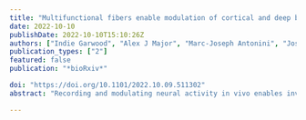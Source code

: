 ```yaml
---
title: "Multifunctional fibers enable modulation of cortical and deep brain activity during cognitive behavior in macaques"
date: 2022-10-10
publishDate: 2022-10-10T15:10:26Z
authors: ["Indie Garwood", "Alex J Major", "Marc-Joseph Antonini", "Josefina Correa", "Youngbin Lee", "Atharva Sahasrabudhe", "Meredith K Mahnke", "Earl K Miller", "Emery N Brown", "Polina Anikeeva"]
publication_types: ["2"]
featured: false
publication: "*bioRxiv*"

doi: "https://doi.org/10.1101/2022.10.09.511302"
abstract: "Recording and modulating neural activity in vivo enables investigations of neural circuits during behavior. However, there is a dearth of tools for simultaneous recording and localized receptor modulation in large animal models. We address this limitation by translating multifunctional fiber-based neurotechnology previously only available for rodent studies to enable cortical and subcortical neural modulation in macaques. We record single unit and local field potential activity before, during, and after intracranial GABA infusions in the premotor cortex and putamen. We apply state-space models to characterize changes in neural activity and investigate how neural activity evoked by a working memory task varies in the presence of local inhibition. The recordings provide detailed insight into the electrophysiological effect of neurotransmitter receptor modulation in both cortical and subcortical structures in an awake, behaving macaque. Our results demonstrate a first-time translation of multifunctional fibers for causal studies in behaving non-human primates."

---
```

